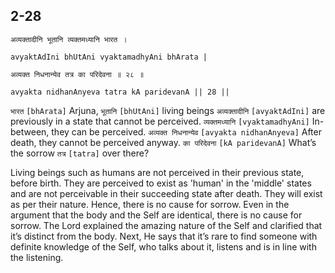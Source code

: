 ## 2-28


```shloka-sa
अव्यक्तादीनि भूतानि व्यक्तमध्यानि भारत ।
```
```shloka-sa-hk
avyaktAdIni bhUtAni vyaktamadhyAni bhArata |
```
```shloka-sa
अव्यक्त निधनान्येव तत्र का परिदेवना ॥ २८ ॥
```
```shloka-sa-hk
avyakta nidhanAnyeva tatra kA paridevanA || 28 ||
```

`भारत` `[bhArata]` Arjuna, `भूतानि` `[bhUtAni]` living beings `अव्यक्तादीनि` `[avyaktAdIni]` are previously in a state that cannot be perceived. `व्यक्तमध्यानि` `[vyaktamadhyAni]` In-between, they can be perceived. `अव्यक्त निधनान्येव` `[avyakta nidhanAnyeva]` After death, they cannot be perceived anyway. `का परिदेवना` `[kA paridevanA]` What’s the sorrow `तत्र` `[tatra]` over there?

Living beings such as humans are not perceived in their previous state, before birth. They are perceived to exist as 'human' in the 'middle' states and are not perceivable in their succeeding state after death. They will exist as per their nature. Hence, there is no cause for sorrow. Even in the argument that the body and the Self are identical, there is no cause for sorrow. 
The Lord explained the amazing nature of the Self and clarified that it’s distinct from the body. Next, He says that it’s rare to find someone with definite knowledge of the Self, who talks about it, listens and is in line with the listening.


